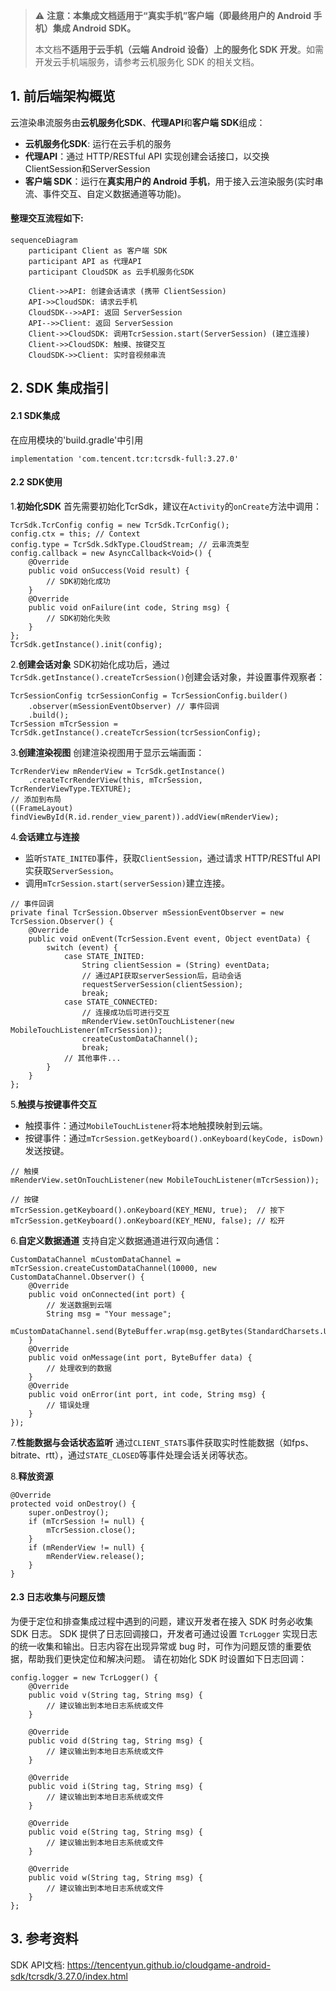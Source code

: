 > ⚠️ **注意：本集成文档适用于“真实手机”客户端（即最终用户的 Android 手机）集成 Android SDK。**
> 
> 本文档**不适用于云手机（云端 Android 设备）上的服务化 SDK 开发**。如需开发云手机端服务，请参考云机服务化 SDK 的相关文档。
## 1. 前后端架构概览

云渲染串流服务由**云机服务化SDK**、**代理API**和**客户端 SDK**组成：

- **云机服务化SDK**: 运行在云手机的服务
- **代理API**：通过 HTTP/RESTful API 实现创建会话接口，以交换ClientSession和ServerSession
- **客户端 SDK**：运行在**真实用户的 Android 手机**，用于接入云渲染服务(实时串流、事件交互、自定义数据通道等功能)。
#### 整理交互流程如下:
```mermaid
sequenceDiagram
    participant Client as 客户端 SDK
    participant API as 代理API
    participant CloudSDK as 云手机服务化SDK

    Client->>API: 创建会话请求 (携带 ClientSession)
    API->>CloudSDK: 请求云手机
    CloudSDK-->>API: 返回 ServerSession
    API-->>Client: 返回 ServerSession
    Client->>CloudSDK: 调用TcrSession.start(ServerSession) (建立连接)
    Client->>CloudSDK: 触摸、按键交互
    CloudSDK->>Client: 实时音视频串流
```


## 2. SDK 集成指引
#### 2.1 SDK集成
在应用模块的'build.gradle'中引用
```
implementation 'com.tencent.tcr:tcrsdk-full:3.27.0'
```
#### 2.2 SDK使用

1.**初始化SDK**
首先需要初始化TcrSdk，建议在`Activity`的`onCreate`方法中调用：
```
TcrSdk.TcrConfig config = new TcrSdk.TcrConfig();
config.ctx = this; // Context
config.type = TcrSdk.SdkType.CloudStream; // 云串流类型
config.callback = new AsyncCallback<Void>() {
    @Override
    public void onSuccess(Void result) {
        // SDK初始化成功
    }
    @Override
    public void onFailure(int code, String msg) {
        // SDK初始化失败
    }
};
TcrSdk.getInstance().init(config);
```

2.**创建会话对象**
SDK初始化成功后，通过`TcrSdk.getInstance().createTcrSession()`创建会话对象，并设置事件观察者：
```
TcrSessionConfig tcrSessionConfig = TcrSessionConfig.builder()
    .observer(mSessionEventObserver) // 事件回调
    .build();
TcrSession mTcrSession = TcrSdk.getInstance().createTcrSession(tcrSessionConfig);
```

3.**创建渲染视图**
创建渲染视图用于显示云端画面：
```
TcrRenderView mRenderView = TcrSdk.getInstance()
    .createTcrRenderView(this, mTcrSession, TcrRenderViewType.TEXTURE);
// 添加到布局
((FrameLayout) findViewById(R.id.render_view_parent)).addView(mRenderView);
```

4.**会话建立与连接**
- 监听`STATE_INITED`事件，获取`ClientSession`，通过请求 HTTP/RESTful API 实获取`ServerSession`。
- 调用`mTcrSession.start(serverSession)`建立连接。
```
// 事件回调
private final TcrSession.Observer mSessionEventObserver = new TcrSession.Observer() {
    @Override
    public void onEvent(TcrSession.Event event, Object eventData) {
        switch (event) {
            case STATE_INITED:
                String clientSession = (String) eventData;
                // 通过API获取serverSession后，启动会话
                requestServerSession(clientSession);
                break;
            case STATE_CONNECTED:
                // 连接成功后可进行交互
                mRenderView.setOnTouchListener(new MobileTouchListener(mTcrSession));
                createCustomDataChannel();
                break;
            // 其他事件...
        }
    }
};
```

5.**触摸与按键事件交互**
- 触摸事件：通过`MobileTouchListener`将本地触摸映射到云端。
- 按键事件：通过`mTcrSession.getKeyboard().onKeyboard(keyCode, isDown)`发送按键。
```
// 触摸
mRenderView.setOnTouchListener(new MobileTouchListener(mTcrSession));

// 按键
mTcrSession.getKeyboard().onKeyboard(KEY_MENU, true);  // 按下
mTcrSession.getKeyboard().onKeyboard(KEY_MENU, false); // 松开
```

6.**自定义数据通道**
支持自定义数据通道进行双向通信：
```
CustomDataChannel mCustomDataChannel = mTcrSession.createCustomDataChannel(10000, new CustomDataChannel.Observer() {
    @Override
    public void onConnected(int port) {
	    // 发送数据到云端
        String msg = "Your message";
        mCustomDataChannel.send(ByteBuffer.wrap(msg.getBytes(StandardCharsets.UTF_8)));
    }
    @Override
    public void onMessage(int port, ByteBuffer data) {
        // 处理收到的数据
    }
    @Override
    public void onError(int port, int code, String msg) {
        // 错误处理
    }
});
```

7.**性能数据与会话状态监听**
通过`CLIENT_STATS`事件获取实时性能数据（如fps、bitrate、rtt），通过`STATE_CLOSED`等事件处理会话关闭等状态。

8.**释放资源**
```
@Override
protected void onDestroy() {
    super.onDestroy();
    if (mTcrSession != null) {
        mTcrSession.close();
    }
    if (mRenderView != null) {
        mRenderView.release();
    }
}
```
#### 2.3 日志收集与问题反馈
为便于定位和排查集成过程中遇到的问题，建议开发者在接入 SDK 时务必收集 SDK 日志。
SDK 提供了日志回调接口，开发者可通过设置 `TcrLogger` 实现日志的统一收集和输出。日志内容在出现异常或 bug 时，可作为问题反馈的重要依据，帮助我们更快定位和解决问题。
请在初始化 SDK 时设置如下日志回调：
```
config.logger = new TcrLogger() {
    @Override
    public void v(String tag, String msg) {
        // 建议输出到本地日志系统或文件
    }

    @Override
    public void d(String tag, String msg) {
        // 建议输出到本地日志系统或文件
    }

    @Override
    public void i(String tag, String msg) {
        // 建议输出到本地日志系统或文件
    }

    @Override
    public void e(String tag, String msg) {
        // 建议输出到本地日志系统或文件
    }

    @Override
    public void w(String tag, String msg) {
        // 建议输出到本地日志系统或文件
    }
};
```

## 3. 参考资料
SDK API文档: https://tencentyun.github.io/cloudgame-android-sdk/tcrsdk/3.27.0/index.html